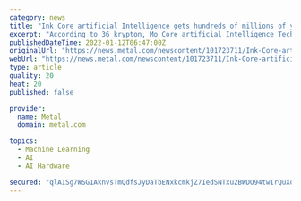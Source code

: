 ```yaml
---
category: news
title: "Ink Core artificial Intelligence gets hundreds of millions of yuan A round financing the first AI chip is about to be mass produced."
excerpt: "According to 36 krypton, Mo Core artificial Intelligence Technology (Shenzhen) Co., Ltd. received hundreds of millions of yuan in round A financing, which was led by Cornerstone Capital and the Greater Bay area Common Home Development Fund."
publishedDateTime: 2022-01-12T06:47:00Z
originalUrl: "https://news.metal.com/newscontent/101723711/Ink-Core-artificial-Intelligence-gets-hundreds-of-millions-of-yuan-A-round-financing-the-first-AI-chip-is-about-to-be-mass-produced/"
webUrl: "https://news.metal.com/newscontent/101723711/Ink-Core-artificial-Intelligence-gets-hundreds-of-millions-of-yuan-A-round-financing-the-first-AI-chip-is-about-to-be-mass-produced/"
type: article
quality: 20
heat: 20
published: false

provider:
  name: Metal
  domain: metal.com

topics:
  - Machine Learning
  - AI
  - AI Hardware

secured: "qlA1Sg7WSG1AknvsTmQdfsJyDaTbENxkcmkjZ7IedSNTxu2BWDO94twIrQuXolyAa9Pg978VURMv7Q12c8gD6v2mkXBOp4YXSrIdSTXHIkowyhd5rRUXfovNFVGhz1XfGrmbULC/ZO60PKtliUW88I2Yq2rN0gZwpPzQm7c2DDIO+Tozc8PufIzE3vO5PPYb2FYwmAzCEnw1qM7SRaBzFL9IK0Qyg2iyQWuCRkrh1lPVCQiQTrfF83WJFJl9Pi65W5B9qrHsq3K9IwFRkBtvgcVVbTzyQu/GiORchdvPXqTdYjztRV0IhylKkNjVk6RqN7q1GWAa7upq+hrxtJNuwwraW0ieTZ6IYR315+j765E=;TSZg02xTmSq+0IhM8346MQ=="
---
```


